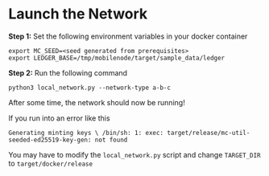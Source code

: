 # Launch the Network

**Step 1:** Set the following environment variables in your docker container

```
export MC_SEED=<seed generated from prerequisites>
export LEDGER_BASE=/tmp/mobilenode/target/sample_data/ledger
```

**Step 2:** Run the following command

```
python3 local_network.py --network-type a-b-c
```

After some time, the network should now be running!

If you run into an error like this

```
Generating minting keys \ /bin/sh: 1: exec: target/release/mc-util-seeded-ed25519-key-gen: not found
```

You may have to modify the `local_network.py` script and change `TARGET_DIR` to `target/docker/release`

